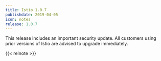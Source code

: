 ```yaml
---
title: Istio 1.0.7
publishdate: 2019-04-05
icon: notes
release: 1.0.7
---
```


This release includes an important security update. All customers using prior versions of Istio are advised to upgrade immediately.

{{< relnote >}}
